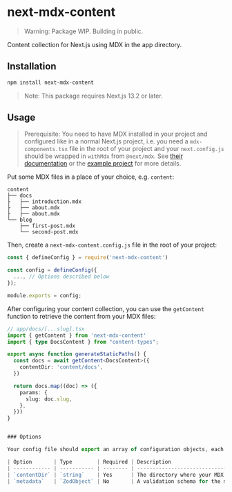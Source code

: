 # next-mdx-content

> Warning: Package WIP. Building in public.

Content collection for Next.js using MDX in the app directory.

## Installation

```bash
npm install next-mdx-content
```

> Note: This package requires Next.js 13.2 or later.

## Usage

> Prerequisite: You need to have MDX installed in your project and configured like in a normal Next.js project, i.e. you need a `mdx-components.tsx` file in the root of your project and your `next.config.js` should be wrapped in `withMdx` from `@next/mdx`. See [their documentation](https://beta.nextjs.org/docs/guides/mdx) or the [example project](./examples/nextjs) for more details.

Put some MDX files in a place of your choice, e.g. `content`:

```
content
├── docs
├   ├── introduction.mdx
├   ├── about.mdx
├   ├── about.mdx
└── blog
    ├── first-post.mdx
    └── second-post.mdx
```

Then, create a `next-mdx-content.config.js` file in the root of your project:

```js
const { defineConfig } = require('next-mdx-content')

const config = defineConfig({
  ..., // Options described below
});

module.exports = config;
```

After configuring your content collection, you can use the `getContent` function to retrieve the content from your MDX files:

```ts
// app/docs/[...slug].tsx
import { getContent } from 'next-mdx-content'
import { type DocsContent } from "content-types";

export async function generateStaticPaths() {
  const docs = await getContent<DocsContent>({
    contentDir: 'content/docs',
  })

  return docs.map((doc) => ({
    params: {
      slug: doc.slug,
    },
  }))
}


### Options

Your config file should export an array of configuration objects, each one containing options for a specific content collection (`docs` and `blog` in the above example). The following options are available:

| Option       | Type        | Required | Description                                                                           |
| ------------ | ----------- | -------- | ------------------------------------------------------------------------------------- |
| `contentDir` | `string`    | Yes      | The directory where your MDX files are located, relative to the root of your project. |
| `metadata`   | `ZodObject` | No       | A validation schema for the metadata that your MDX files should contain.              |
```
